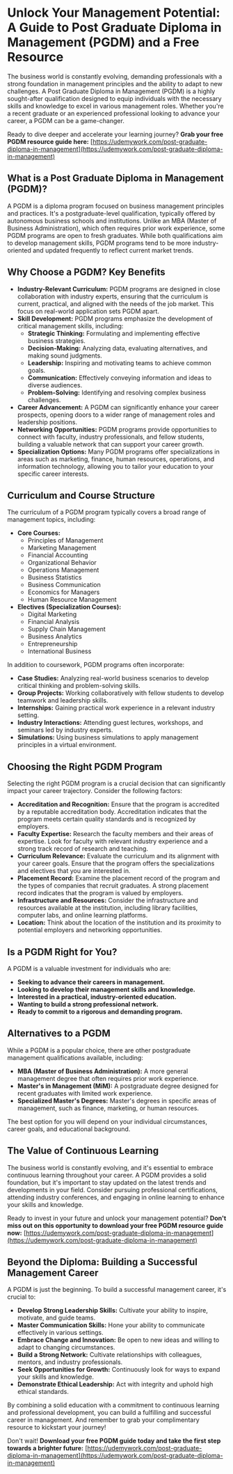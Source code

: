 # Unlock Your Management Potential: A Guide to Post Graduate Diploma in Management (PGDM) and a Free Resource

The business world is constantly evolving, demanding professionals with a strong foundation in management principles and the ability to adapt to new challenges. A Post Graduate Diploma in Management (PGDM) is a highly sought-after qualification designed to equip individuals with the necessary skills and knowledge to excel in various management roles. Whether you're a recent graduate or an experienced professional looking to advance your career, a PGDM can be a game-changer.

Ready to dive deeper and accelerate your learning journey? **Grab your free PGDM resource guide here:** [https://udemywork.com/post-graduate-diploma-in-management](https://udemywork.com/post-graduate-diploma-in-management)

## What is a Post Graduate Diploma in Management (PGDM)?

A PGDM is a diploma program focused on business management principles and practices. It's a postgraduate-level qualification, typically offered by autonomous business schools and institutions. Unlike an MBA (Master of Business Administration), which often requires prior work experience, some PGDM programs are open to fresh graduates. While both qualifications aim to develop management skills, PGDM programs tend to be more industry-oriented and updated frequently to reflect current market trends.

## Why Choose a PGDM? Key Benefits

*   **Industry-Relevant Curriculum:** PGDM programs are designed in close collaboration with industry experts, ensuring that the curriculum is current, practical, and aligned with the needs of the job market. This focus on real-world application sets PGDM apart.
*   **Skill Development:** PGDM programs emphasize the development of critical management skills, including:
    *   **Strategic Thinking:** Formulating and implementing effective business strategies.
    *   **Decision-Making:** Analyzing data, evaluating alternatives, and making sound judgments.
    *   **Leadership:** Inspiring and motivating teams to achieve common goals.
    *   **Communication:** Effectively conveying information and ideas to diverse audiences.
    *   **Problem-Solving:** Identifying and resolving complex business challenges.
*   **Career Advancement:** A PGDM can significantly enhance your career prospects, opening doors to a wider range of management roles and leadership positions.
*   **Networking Opportunities:** PGDM programs provide opportunities to connect with faculty, industry professionals, and fellow students, building a valuable network that can support your career growth.
*   **Specialization Options:** Many PGDM programs offer specializations in areas such as marketing, finance, human resources, operations, and information technology, allowing you to tailor your education to your specific career interests.

## Curriculum and Course Structure

The curriculum of a PGDM program typically covers a broad range of management topics, including:

*   **Core Courses:**
    *   Principles of Management
    *   Marketing Management
    *   Financial Accounting
    *   Organizational Behavior
    *   Operations Management
    *   Business Statistics
    *   Business Communication
    *   Economics for Managers
    *   Human Resource Management
*   **Electives (Specialization Courses):**
    *   Digital Marketing
    *   Financial Analysis
    *   Supply Chain Management
    *   Business Analytics
    *   Entrepreneurship
    *   International Business

In addition to coursework, PGDM programs often incorporate:

*   **Case Studies:** Analyzing real-world business scenarios to develop critical thinking and problem-solving skills.
*   **Group Projects:** Working collaboratively with fellow students to develop teamwork and leadership skills.
*   **Internships:** Gaining practical work experience in a relevant industry setting.
*   **Industry Interactions:** Attending guest lectures, workshops, and seminars led by industry experts.
*   **Simulations:** Using business simulations to apply management principles in a virtual environment.

## Choosing the Right PGDM Program

Selecting the right PGDM program is a crucial decision that can significantly impact your career trajectory. Consider the following factors:

*   **Accreditation and Recognition:** Ensure that the program is accredited by a reputable accreditation body. Accreditation indicates that the program meets certain quality standards and is recognized by employers.
*   **Faculty Expertise:** Research the faculty members and their areas of expertise. Look for faculty with relevant industry experience and a strong track record of research and teaching.
*   **Curriculum Relevance:** Evaluate the curriculum and its alignment with your career goals. Ensure that the program offers the specializations and electives that you are interested in.
*   **Placement Record:** Examine the placement record of the program and the types of companies that recruit graduates. A strong placement record indicates that the program is valued by employers.
*   **Infrastructure and Resources:** Consider the infrastructure and resources available at the institution, including library facilities, computer labs, and online learning platforms.
*   **Location:** Think about the location of the institution and its proximity to potential employers and networking opportunities.

## Is a PGDM Right for You?

A PGDM is a valuable investment for individuals who are:

*   **Seeking to advance their careers in management.**
*   **Looking to develop their management skills and knowledge.**
*   **Interested in a practical, industry-oriented education.**
*   **Wanting to build a strong professional network.**
*   **Ready to commit to a rigorous and demanding program.**

## Alternatives to a PGDM

While a PGDM is a popular choice, there are other postgraduate management qualifications available, including:

*   **MBA (Master of Business Administration):** A more general management degree that often requires prior work experience.
*   **Master's in Management (MiM):** A postgraduate degree designed for recent graduates with limited work experience.
*   **Specialized Master's Degrees:** Master's degrees in specific areas of management, such as finance, marketing, or human resources.

The best option for you will depend on your individual circumstances, career goals, and educational background.

## The Value of Continuous Learning

The business world is constantly evolving, and it's essential to embrace continuous learning throughout your career. A PGDM provides a solid foundation, but it's important to stay updated on the latest trends and developments in your field. Consider pursuing professional certifications, attending industry conferences, and engaging in online learning to enhance your skills and knowledge.

Ready to invest in your future and unlock your management potential? **Don't miss out on this opportunity to download your free PGDM resource guide now:** [https://udemywork.com/post-graduate-diploma-in-management](https://udemywork.com/post-graduate-diploma-in-management)

## Beyond the Diploma: Building a Successful Management Career

A PGDM is just the beginning. To build a successful management career, it's crucial to:

*   **Develop Strong Leadership Skills:** Cultivate your ability to inspire, motivate, and guide teams.
*   **Master Communication Skills:** Hone your ability to communicate effectively in various settings.
*   **Embrace Change and Innovation:** Be open to new ideas and willing to adapt to changing circumstances.
*   **Build a Strong Network:** Cultivate relationships with colleagues, mentors, and industry professionals.
*   **Seek Opportunities for Growth:** Continuously look for ways to expand your skills and knowledge.
*   **Demonstrate Ethical Leadership:** Act with integrity and uphold high ethical standards.

By combining a solid education with a commitment to continuous learning and professional development, you can build a fulfilling and successful career in management. And remember to grab your complimentary resource to kickstart your journey!

Don't wait! **Download your free PGDM guide today and take the first step towards a brighter future:** [https://udemywork.com/post-graduate-diploma-in-management](https://udemywork.com/post-graduate-diploma-in-management)
